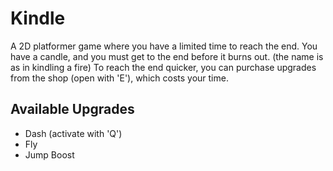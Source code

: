 # Kindle
A 2D platformer game where you have a limited time to reach the end.
You have a candle, and you must get to the end before it burns out. (the name is as in kindling a fire)
To reach the end quicker, you can purchase upgrades from the shop (open with 'E'), which costs your time.

## Available Upgrades
* Dash (activate with 'Q')
* Fly
* Jump Boost
